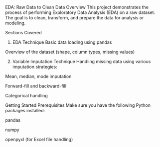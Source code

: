 EDA: Raw Data to Clean Data
Overview
This project demonstrates the process of performing Exploratory Data Analysis (EDA) on a raw dataset. The goal is to clean, transform, and prepare the data for analysis or modeling.

Sections Covered
1. EDA Technique
Basic data loading using pandas

Overview of the dataset (shape, column types, missing values)

2. Variable Imputation Technique
Handling missing data using various imputation strategies:

Mean, median, mode imputation

Forward-fill and backward-fill

Categorical handling

Getting Started
Prerequisites
Make sure you have the following Python packages installed:

pandas

numpy

openpyxl (for Excel file handling)


